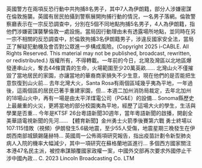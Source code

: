 英國警方在兩項反恐行動中共拘捕8名男子，其中7人為伊朗籍，部分人涉嫌密謀在倫敦施襲。英國有居民拍攝到警察展開拘捕行動的情況，一名男子落網。倫敦警察廳表示在一宗反恐調查中，分別在5個不同地點拘捕5名男子，4人為伊朗籍，指他們涉嫌密謀襲擊倫敦一處設施。當局因行動理由未有透露場所地點，並同時在另一宗不相關的反恐調查中，於倫敦拘捕3名伊朗籍男子，涉違反國家安全法，當局正了解疑犯動機及會否對公眾進一步構成風險。(Copyright 2025 i-CABLE. All Rights Reserved. This material may not be published, broadcast, rewritten, or redistributed.)
版權所有，不得轉載。一年前的今日，北灣及灣區以北地區爆發連串山火，奪去44條寶貴的生命，火場範圍至少20萬英畝…… 北灣山火不僅摧毀了當地居民的家園，亦讓當地的華裔商家損失不少生意，現在他們的是否能把生意恢復到山火前… 去年北灣大火，Santa Rosa有兩個區域幾乎夷為平地，一年過後，這兩個區的居民已著手重建家園，但… 本週二加州消防局裁定，去年北加州的18場山火中，再有一場是由太平洋煤電公司（PG&E）的設備… Sonoma縣歷史上最嚴重的火災，更將當地的部分校園夷為平地，經歷了這場大火的學生，生活與學業是否重… 今年是KTSF 26台粵語新聞30週年，當年粵語新聞的啟播，開創全美華語電視新聞的先河…… 【體育新聞】金州勇士火箭季後賽第六戰 勇士終場以107:115惜敗（視頻）伊朗發生5.6級地震，至少55人受傷，地震星期三晚發生在伊朗西南部城鎮錫薩赫特… 英國周一公佈兩項研究報告，指出疫苗計劃令新型肺炎病人入院的機率大幅減少，其中一項研究在蘇格蘭地區進行… 多個西方國家關注本港47名民主派，被控串謀顛覆國家政權一案，中國外交部再次要求外國停止干涉中國內政… 
			C. 2023 Lincoln Broadcasting Co. LTM		